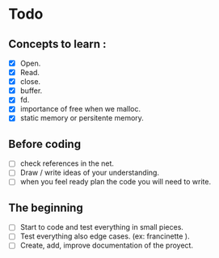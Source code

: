 # Todo 

## Concepts to learn : 
- [x] Open.
- [x] Read.
- [x] close.
- [x] buffer.
- [x] fd.
- [x] importance of free when we malloc.
- [x] static memory or persitente memory.

## Before coding
- [ ] check references in the net.
- [ ] Draw / write ideas of your understanding.
- [ ] when you feel ready plan the code you will need to write.

## The beginning
- [ ] Start to code and test everything in small pieces.
- [ ] Test everything also edge cases. (ex: francinette ).
- [ ] Create, add, improve documentation of the proyect.